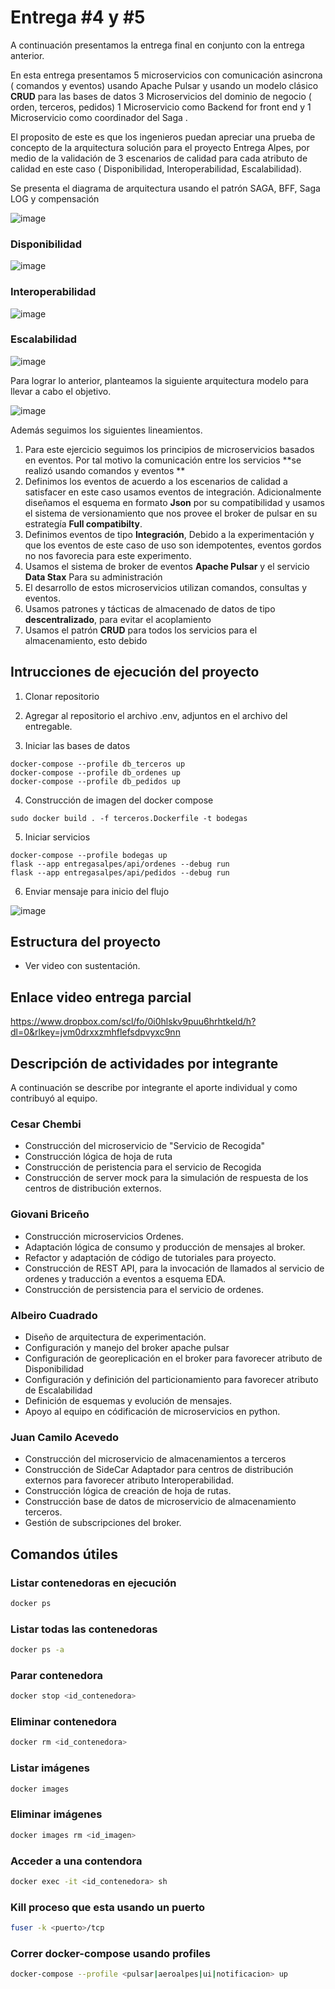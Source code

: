 
# Entrega #4 y #5
A continuación presentamos la entrega final en conjunto con la entrega anterior.


En esta entrega presentamos 5 microservicios con comunicación asincrona ( comandos y eventos) usando Apache Pulsar y usando un modelo clásico **CRUD**  para las bases de datos 3 Microservicios del dominio de negocio ( orden, terceros, pedidos) 1 Microservicio como Backend for front end y 1 Microservicio como coordinador del Saga . 

El proposito de este es que los ingenieros puedan apreciar una prueba de concepto de la arquitectura solución para el proyecto Entrega Alpes, por medio de la validación de 3 escenarios de calidad para cada atributo de calidad en este caso ( Disponibilidad, Interoperabilidad, Escalabilidad).


Se presenta el diagrama de arquitectura usando el patrón SAGA, BFF, Saga LOG y compensación

![image](https://user-images.githubusercontent.com/78766013/225208923-f02b404f-aeda-40e9-b7b8-923ca8e25c2a.png)


### Disponibilidad

![image](https://user-images.githubusercontent.com/78766013/223620518-609538bb-f69f-479e-93ab-24d639a36716.png)


### Interoperabilidad

![image](https://user-images.githubusercontent.com/78766013/223620560-cb7b4ad2-63df-4cdb-b053-9592237532e3.png)


### Escalabilidad

![image](https://user-images.githubusercontent.com/78766013/223620584-817fb7d0-b346-4b26-bbac-4ac1f8bd2603.png)




Para lograr lo anterior, planteamos la siguiente arquitectura modelo para llevar a cabo el objetivo.

![image](https://user-images.githubusercontent.com/78766013/223618412-346bb8fc-3f1d-44b3-9525-28c5d604d73c.png)



Además seguimos los siguientes lineamientos. 
1. Para este ejercicio seguimos los principios de microservicios basados en eventos. Por tal motivo la comunicación entre los servicios **se realizó usando comandos y eventos **
2. Definimos los eventos de acuerdo a los escenarios de calidad a satisfacer en este caso usamos eventos de integración. Adicionalmente diseñamos el esquema en formato **Json** por su compatibilidad y usamos el sistema de versionamiento que nos provee el broker de pulsar en su estrategía **Full compatibilty**.
3. Definimos eventos de tipo **Integración**, Debido a la experimentación y que los eventos de este caso de uso son idempotentes, eventos gordos no nos favorecia para este experimento. 
4. Usamos el sistema de broker de eventos **Apache Pulsar** y el servicio **Data Stax** Para su administración
5. El desarrollo de estos microservicios utilizan comandos, consultas y eventos.
6. Usamos patrones y tácticas de almacenado de datos de tipo **descentralizado**, para evitar el acoplamiento
7. Usamos el patrón **CRUD** para todos los servicios para el almacenamiento, esto debido 


## Intrucciones de ejecución del proyecto
1. Clonar repositorio
2. Agregar al repositorio el archivo .env, adjuntos en el archivo del entregable.

3. Iniciar las bases de datos
```
docker-compose --profile db_terceros up
docker-compose --profile db_ordenes up
docker-compose --profile db_pedidos up
```


4. Construcción de imagen del docker compose

```
sudo docker build . -f terceros.Dockerfile -t bodegas
```



5. Iniciar servicios 
```
docker-compose --profile bodegas up
flask --app entregasalpes/api/ordenes --debug run
flask --app entregasalpes/api/pedidos --debug run
```


6. Enviar mensaje para inicio del flujo


![image](https://user-images.githubusercontent.com/78766013/223618174-95d220dc-e5f1-4ac0-8671-a68b7dab5ee2.png)

## Estructura del proyecto
- Ver video con sustentación.


## Enlace video entrega parcial
https://www.dropbox.com/scl/fo/0i0hlskv9puu6hrhtkeld/h?dl=0&rlkey=jvm0drxxzmhflefsdpvyxc9nn

## Descripción de actividades por integrante
A continuación se describe por integrante el aporte individual y como contribuyó al equipo.

### Cesar Chembi
- Construcción del microservicio de "Servicio de Recogida"
- Construcción lógica de hoja de ruta
- Construcción de peristencia para el servicio de Recogida
- Construcción de server mock para la simulación de respuesta de los centros de distribución externos.

### Giovani Briceño
- Construcción microservicios Ordenes.
- Adaptación lógica de consumo y producción de mensajes al broker.
- Refactor y adaptación de código de tutoriales para proyecto.
- Construcción de REST API, para la invocación de llamados al servicio de ordenes y traducción a eventos a esquema EDA. 
- Construcción de persistencia para el servicio de ordenes.

### Albeiro Cuadrado
- Diseño de arquitectura de experimentación.
- Configuración y manejo del broker apache pulsar
- Configuración de georeplicación en el broker para favorecer atributo de Disponibilidad
- Configuración y definición del particionamiento para favorecer atributo de Escalabilidad
- Definición de esquemas y evolución de mensajes.
- Apoyo al equipo en códificación de microservicios en python.

### Juan Camilo Acevedo
- Construcción del microservicio  de almacenamientos a terceros
- Construcción de SideCar Adaptador para centros de distribución externos para favorecer atributo Interoperabilidad.
- Construcción lógica de creación de hoja de rutas.
- Construcción base de datos de microservicio de almacenamiento terceros.
- Gestión de subscripciones del broker.

## Comandos útiles

### Listar contenedoras en ejecución
```bash
docker ps
```

### Listar todas las contenedoras
```bash
docker ps -a
```

### Parar contenedora
```bash
docker stop <id_contenedora>
```

### Eliminar contenedora
```bash
docker rm <id_contenedora>
```

### Listar imágenes
```bash
docker images
```

### Eliminar imágenes
```bash
docker images rm <id_imagen>
```

### Acceder a una contendora
```bash
docker exec -it <id_contenedora> sh
```

### Kill proceso que esta usando un puerto
```bash
fuser -k <puerto>/tcp
```

### Correr docker-compose usando profiles
```bash
docker-compose --profile <pulsar|aeroalpes|ui|notificacion> up
```
